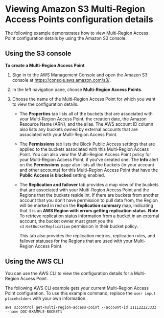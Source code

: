 # Viewing Amazon S3 Multi\-Region Access Points configuration details<a name="multi-region-access-point-view-examples"></a>

The following example demonstrates how to view Multi\-Region Access Point configuration details by using the Amazon S3 console\. 

## Using the S3 console<a name="multi-region-access-point-view-console"></a>

**To create a Multi\-Region Access Point**

1. Sign in to the AWS Management Console and open the Amazon S3 console at [https://console\.aws\.amazon\.com/s3/](https://console.aws.amazon.com/s3/)\.

1. In the left navigation pane, choose **Multi\-Region Access Points**\.

1. Choose the name of the Multi\-Region Access Point for which you want to view the configuration details\.
   + The **Properties** tab lists all of the buckets that are associated with your Multi\-Region Access Point, the creation date, the Amazon Resource Name \(ARN\), and the alias\. The AWS account ID column also lists any buckets owned by external accounts that are associated with your Multi\-Region Access Point\.
   + The **Permissions** tab lists the Block Public Access settings that are applied to the buckets associated with this Multi\-Region Access Point\. You can also view the Multi\-Region Access Point policy for your Multi\-Region Access Point, if you’ve created one\. The **Info** alert on the **Permissions** page also lists all the buckets \(in your account and other accounts\) for this Multi\-Region Access Point that have the **Public Access is blocked** setting enabled\.
   + The **Replication and failover** tab provides a map view of the buckets that are associated with your Multi\-Region Access Point and the Regions that the buckets reside int\. If there are buckets from another account that you don’t have permission to pull data from, the Region will be marked in red on the **Replication summary** map, indicating that it is an **AWS Region with errors getting replication status**\.
**Note**  
To retrieve replication status information from a bucket in an external account, the bucket owner must grant you the `s3:GetBucketReplication` permission in their bucket policy\.

     This tab also provides the replication metrics, replication rules, and failover statuses for the Regions that are used with your Multi\-Region Access Point\.

## Using the AWS CLI<a name="multi-region-access-point-view-cli"></a>

 You can use the AWS CLI to view the configuration details for a Multi\-Region Access Point\.

The following AWS CLI example gets your current Multi\-Region Access Point configuration\. To use this example command, replace the `user input placeholders` with your own information\.

```
aws s3control get-multi-region-access-point --account-id 111122223333 --name DOC-EXAMPLE-BUCKET1
```